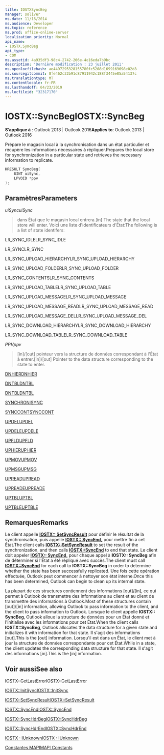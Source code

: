 ```yaml
---
title: IOSTXSyncBeg
manager: soliver
ms.date: 11/16/2014
ms.audience: Developer
ms.topic: reference
ms.prod: office-online-server
localization_priority: Normal
api_name:
- IOSTX.SyncBeg
api_type:
- COM
ms.assetid: 4a935df3-98c4-2742-206e-4e16eda7b9bc
description: 'Dernière modification : 23 juillet 2011'
ms.openlocfilehash: ae4497295328155780fc5208d1699169698e02d8
ms.sourcegitcommit: 8fe462c32b91c87911942c188f3445e85a54137c
ms.translationtype: MT
ms.contentlocale: fr-FR
ms.lasthandoff: 04/23/2019
ms.locfileid: "32317170"
---
```

# <a name="iostxsyncbeg"></a><span data-ttu-id="dc143-103">IOSTX::SyncBeg</span><span class="sxs-lookup"><span data-stu-id="dc143-103">IOSTX::SyncBeg</span></span>

  
  
<span data-ttu-id="dc143-104">**S’applique à** : Outlook 2013 | Outlook 2016</span><span class="sxs-lookup"><span data-stu-id="dc143-104">**Applies to**: Outlook 2013 | Outlook 2016</span></span> 
  
<span data-ttu-id="dc143-105">Prépare le magasin local à la synchronisation dans un état particulier et récupère les informations nécessaires à répliquer.</span><span class="sxs-lookup"><span data-stu-id="dc143-105">Prepares the local store for synchronization in a particular state and retrieves the necessary information to replicate.</span></span>
  
```cpp
HRESULT SyncBeg( 
    UINT uiSync, 
    LPVOID *ppv 
);
```

## <a name="parameters"></a><span data-ttu-id="dc143-106">Paramètres</span><span class="sxs-lookup"><span data-stu-id="dc143-106">Parameters</span></span>

 <span data-ttu-id="dc143-107">_uiSync_</span><span class="sxs-lookup"><span data-stu-id="dc143-107">_uiSync_</span></span>
  
>  <span data-ttu-id="dc143-108">dans État que le magasin local entrera.</span><span class="sxs-lookup"><span data-stu-id="dc143-108">[in] The state that the local store will enter.</span></span> <span data-ttu-id="dc143-109">Voici une liste d'identificateurs d'État:</span><span class="sxs-lookup"><span data-stu-id="dc143-109">The following is a list of state identifers:</span></span> 
    
<span data-ttu-id="dc143-110">LR_SYNC_IDLE</span><span class="sxs-lookup"><span data-stu-id="dc143-110">LR_SYNC_IDLE</span></span>
  
> 
    
<span data-ttu-id="dc143-111">LR_SYNC</span><span class="sxs-lookup"><span data-stu-id="dc143-111">LR_SYNC</span></span>
  
> 
    
<span data-ttu-id="dc143-112">LR_SYNC_UPLOAD_HIERARCHY</span><span class="sxs-lookup"><span data-stu-id="dc143-112">LR_SYNC_UPLOAD_HIERARCHY</span></span>
  
> 
    
<span data-ttu-id="dc143-113">LR_SYNC_UPLOAD_FOLDER</span><span class="sxs-lookup"><span data-stu-id="dc143-113">LR_SYNC_UPLOAD_FOLDER</span></span>
  
> 
    
<span data-ttu-id="dc143-114">LR_SYNC_CONTENTS</span><span class="sxs-lookup"><span data-stu-id="dc143-114">LR_SYNC_CONTENTS</span></span>
  
> 
    
<span data-ttu-id="dc143-115">LR_SYNC_UPLOAD_TABLE</span><span class="sxs-lookup"><span data-stu-id="dc143-115">LR_SYNC_UPLOAD_TABLE</span></span>
  
> 
    
<span data-ttu-id="dc143-116">LR_SYNC_UPLOAD_MESSAGE</span><span class="sxs-lookup"><span data-stu-id="dc143-116">LR_SYNC_UPLOAD_MESSAGE</span></span>
  
> 
    
<span data-ttu-id="dc143-117">LR_SYNC_UPLOAD_MESSAGE_READ</span><span class="sxs-lookup"><span data-stu-id="dc143-117">LR_SYNC_UPLOAD_MESSAGE_READ</span></span>
  
> 
    
<span data-ttu-id="dc143-118">LR_SYNC_UPLOAD_MESSAGE_DEL</span><span class="sxs-lookup"><span data-stu-id="dc143-118">LR_SYNC_UPLOAD_MESSAGE_DEL</span></span>
  
> 
    
<span data-ttu-id="dc143-119">LR_SYNC_DOWNLOAD_HIERARCHY</span><span class="sxs-lookup"><span data-stu-id="dc143-119">LR_SYNC_DOWNLOAD_HIERARCHY</span></span>
  
> 
    
<span data-ttu-id="dc143-120">LR_SYNC_DOWNLOAD_TABLE</span><span class="sxs-lookup"><span data-stu-id="dc143-120">LR_SYNC_DOWNLOAD_TABLE</span></span>
  
> 
    
 <span data-ttu-id="dc143-121">_PPV_</span><span class="sxs-lookup"><span data-stu-id="dc143-121">_ppv_</span></span>
  
>  <span data-ttu-id="dc143-122">[in]/[out] pointeur vers la structure de données correspondant à l'État à entrer.</span><span class="sxs-lookup"><span data-stu-id="dc143-122">[in]/[out] Pointer to the data structure corresponding to the state to enter.</span></span> 
    
[<span data-ttu-id="dc143-123">DNHIER</span><span class="sxs-lookup"><span data-stu-id="dc143-123">DNHIER</span></span>](dnhier.md)
  
> 
    
[<span data-ttu-id="dc143-124">DNTBL</span><span class="sxs-lookup"><span data-stu-id="dc143-124">DNTBL</span></span>](dntbl.md)
  
> 
    
[<span data-ttu-id="dc143-125">DNTBL</span><span class="sxs-lookup"><span data-stu-id="dc143-125">DNTBL</span></span>](dntbl.md)
  
> 
    
[<span data-ttu-id="dc143-126">SYNCHRONI</span><span class="sxs-lookup"><span data-stu-id="dc143-126">SYNC</span></span>](sync.md)
  
> 
    
[<span data-ttu-id="dc143-127">SYNCCONT</span><span class="sxs-lookup"><span data-stu-id="dc143-127">SYNCCONT</span></span>](synccont.md)
  
> 
    
[<span data-ttu-id="dc143-128">UPDEL</span><span class="sxs-lookup"><span data-stu-id="dc143-128">UPDEL</span></span>](updel.md)
  
> 
    
[<span data-ttu-id="dc143-129">UPDELE</span><span class="sxs-lookup"><span data-stu-id="dc143-129">UPDELE</span></span>](updele.md)
  
> 
    
[<span data-ttu-id="dc143-130">UPFLD</span><span class="sxs-lookup"><span data-stu-id="dc143-130">UPFLD</span></span>](upfld.md)
  
> 
    
[<span data-ttu-id="dc143-131">UPHIER</span><span class="sxs-lookup"><span data-stu-id="dc143-131">UPHIER</span></span>](uphier.md)
  
> 
    
[<span data-ttu-id="dc143-132">UPMOV</span><span class="sxs-lookup"><span data-stu-id="dc143-132">UPMOV</span></span>](upmov.md)
  
> 
    
[<span data-ttu-id="dc143-133">UPMSG</span><span class="sxs-lookup"><span data-stu-id="dc143-133">UPMSG</span></span>](upmsg.md)
  
> 
    
[<span data-ttu-id="dc143-134">UPREAD</span><span class="sxs-lookup"><span data-stu-id="dc143-134">UPREAD</span></span>](upread.md)
  
> 
    
[<span data-ttu-id="dc143-135">UPREADE</span><span class="sxs-lookup"><span data-stu-id="dc143-135">UPREADE</span></span>](upreade.md)
  
> 
    
[<span data-ttu-id="dc143-136">UPTBL</span><span class="sxs-lookup"><span data-stu-id="dc143-136">UPTBL</span></span>](uptbl.md)
  
> 
    
[<span data-ttu-id="dc143-137">UPTBLE</span><span class="sxs-lookup"><span data-stu-id="dc143-137">UPTBLE</span></span>](uptble.md)
  
> 
    
## <a name="remarks"></a><span data-ttu-id="dc143-138">Remarques</span><span class="sxs-lookup"><span data-stu-id="dc143-138">Remarks</span></span>

<span data-ttu-id="dc143-139">Le client appelle **[IOSTX:: SetSyncResult](iostx-setsyncresult.md)** pour définir le résultat de la synchronisation, puis appelle **[IOSTX:: SyncEnd,](iostx-syncend.md)** pour mettre fin à cet État.</span><span class="sxs-lookup"><span data-stu-id="dc143-139">The client calls **[IOSTX::SetSyncResult](iostx-setsyncresult.md)** to set the result of the synchronization, and then calls **[IOSTX::SyncEnd](iostx-syncend.md)** to end that state.</span></span> <span data-ttu-id="dc143-140">Le client doit appeler **[IOSTX:: SyncEnd,](iostx-syncend.md)** pour chaque appel à **IOSTX:: SyncBeg** afin de déterminer si l'État a été répliqué avec succès.</span><span class="sxs-lookup"><span data-stu-id="dc143-140">The client must call **[IOSTX::SyncEnd](iostx-syncend.md)** for each call to **IOSTX::SyncBeg** in order to determine whether the state has been successfully replicated.</span></span> <span data-ttu-id="dc143-141">Une fois cette opération effectuée, Outlook peut commencer à nettoyer son état interne.</span><span class="sxs-lookup"><span data-stu-id="dc143-141">Once this has been determined, Outlook can begin to clean up its internal state.</span></span> 
  
<span data-ttu-id="dc143-142">La plupart de ces structures contiennent des informations [out]/[in], ce qui permet à Outlook de transmettre des informations au client et au client de transmettre des informations à Outlook.</span><span class="sxs-lookup"><span data-stu-id="dc143-142">Most of these structures contain [out]/[in] information, allowing Outlook to pass information to the client, and the client to pass information to Outlook.</span></span> <span data-ttu-id="dc143-143">Lorsque le client appelle **IOSTX:: SyncBeg**, Outlook alloue la structure de données pour un État donné et l'initialise avec les informations pour cet État.</span><span class="sxs-lookup"><span data-stu-id="dc143-143">When the client calls **IOSTX::SyncBeg**, Outlook allocates the data structure for a given state and initializes it with information for that state.</span></span> <span data-ttu-id="dc143-144">Il s'agit des informations [out].</span><span class="sxs-lookup"><span data-stu-id="dc143-144">This is the [out] information.</span></span> <span data-ttu-id="dc143-145">Lorsqu'il est dans un État, le client met à jour la structure de données correspondante pour cet État.</span><span class="sxs-lookup"><span data-stu-id="dc143-145">While in a state, the client updates the corresponding data structure for that state.</span></span> <span data-ttu-id="dc143-146">Il s'agit des informations [in].</span><span class="sxs-lookup"><span data-stu-id="dc143-146">This is the [in] information.</span></span> 
  
## <a name="see-also"></a><span data-ttu-id="dc143-147">Voir aussi</span><span class="sxs-lookup"><span data-stu-id="dc143-147">See also</span></span>



[<span data-ttu-id="dc143-148">IOSTX::GetLastError</span><span class="sxs-lookup"><span data-stu-id="dc143-148">IOSTX::GetLastError</span></span>](iostx-getlasterror.md)
  
[<span data-ttu-id="dc143-149">IOSTX::InitSync</span><span class="sxs-lookup"><span data-stu-id="dc143-149">IOSTX::InitSync</span></span>](iostx-initsync.md)
  
[<span data-ttu-id="dc143-150">IOSTX::SetSyncResult</span><span class="sxs-lookup"><span data-stu-id="dc143-150">IOSTX::SetSyncResult</span></span>](iostx-setsyncresult.md)
  
[<span data-ttu-id="dc143-151">IOSTX::SyncEnd</span><span class="sxs-lookup"><span data-stu-id="dc143-151">IOSTX::SyncEnd</span></span>](iostx-syncend.md)
  
[<span data-ttu-id="dc143-152">IOSTX::SyncHdrBeg</span><span class="sxs-lookup"><span data-stu-id="dc143-152">IOSTX::SyncHdrBeg</span></span>](iostx-synchdrbeg.md)
  
[<span data-ttu-id="dc143-153">IOSTX::SyncHdrEnd</span><span class="sxs-lookup"><span data-stu-id="dc143-153">IOSTX::SyncHdrEnd</span></span>](iostx-synchdrend.md)
  
[<span data-ttu-id="dc143-154">IOSTX : IUnknown</span><span class="sxs-lookup"><span data-stu-id="dc143-154">IOSTX : IUnknown</span></span>](iostxiunknown.md)


[<span data-ttu-id="dc143-155">Constantes MAPI</span><span class="sxs-lookup"><span data-stu-id="dc143-155">MAPI Constants</span></span>](mapi-constants.md)

